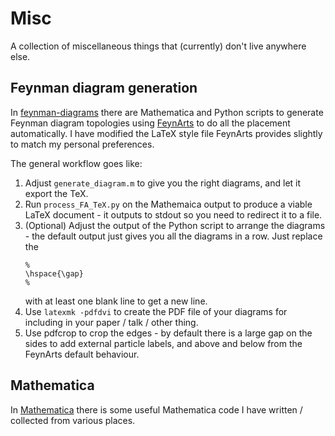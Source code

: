 # Misc
A collection of miscellaneous things that (currently) don't live anywhere else.

## Feynman diagram generation
In [feynman-diagrams](feynman-diagrams) there are Mathematica and Python scripts to generate Feynman diagram topologies using [FeynArts](http://feynarts.de) to do all the placement automatically.
I have modified the LaTeX style file FeynArts provides slightly to match my personal preferences.

The general workflow goes like:
1) Adjust `generate_diagram.m` to give you the right diagrams, and let it export the TeX.
1) Run `process_FA_TeX.py` on the Mathemaica output to produce a viable LaTeX document - it outputs to stdout so you need to redirect it to a file.
1) (Optional) Adjust the output of the Python script to arrange the diagrams - the default output just gives you all the diagrams in a row. Just replace the 
    ```
    %
    \hspace{\gap}
    %
    ```
    with at least one blank line to get a new line.
1) Use `latexmk -pdfdvi` to create the PDF file of your diagrams for including in your paper / talk / other thing.
1) Use pdfcrop to crop the edges - by default there is a large gap on the sides to add external particle labels, and above and below from the FeynArts default behaviour.


## Mathematica
In [Mathematica](Mathematica) there is some useful Mathematica code I have written / collected from various places.
